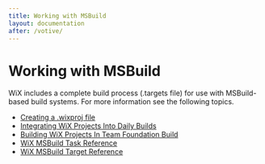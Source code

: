 ```yaml
---
title: Working with MSBuild
layout: documentation
after: /votive/
---
```

# Working with MSBuild

WiX includes a complete build process (.targets file) for use with MSBuild-based
build systems. For more information see the following topics.

* [Creating a .wixproj file](authoring_first_msbuild_project.md)
* [Integrating WiX Projects Into Daily Builds](daily_builds.md)
* [Building WiX Projects In Team Foundation Build](wix_with_team_build.md)
* [WiX MSBuild Task Reference](task_reference/index.md)
* [WiX MSBuild Target Reference](target_reference/index.md)
